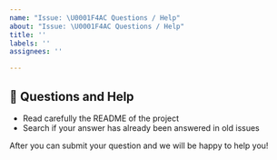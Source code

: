 ```yaml
---
name: "Issue: \U0001F4AC Questions / Help"
about: "Issue: \U0001F4AC Questions / Help"
title: ''
labels: ''
assignees: ''

---
```


## 💬 Questions and Help

- Read carefully the README of the project
- Search if your answer has already been answered in old issues

After you can submit your question and we will be happy to help you!
